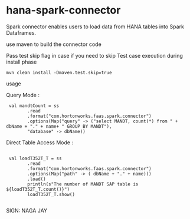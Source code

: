 # hana-spark-connector

Spark connector enables users to load data from HANA tables into Spark Dataframes.

use maven to build the connector code

Pass test skip flag in case if you need to skip Test case execution during install phase

 <code>mvn clean install -Dmaven.test.skip=true </code> <br/>
 
usage

Query Mode : 

```
 val mandtCount = ss
        .read
        .format("com.hortonworks.faas.spark.connector")
        .options(Map("query" -> ("select MANDT, count(*) from " +   dbName + "." + name+ " GROUP BY MANDT"),
        "database" -> dbName))
```  

Direct Table Access Mode :
```

 val loadT352T_T = ss
        .read
        .format("com.hortonworks.faas.spark.connector")
        .options(Map("path" -> ( dbName + "." + name)))
        .load()
        println(s"The number of MANDT SAP table is ${loadT352T_T.count()}")
        loadT352T_T.show()
      
```

SIGN: NAGA JAY


